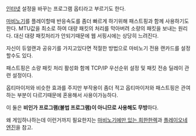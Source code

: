 [인터넷](%EC%9D%B8%ED%84%B0%EB%84%B7.md) 설정을 바꾸는 프로그램 옵티라고 부르기도 한다.

[마비노기](%EB%A7%88%EB%B9%84%EB%85%B8%EA%B8%B0.md)를 플레이할때 반응속도를 좀더 빠르게 하기위해
패스트핑과 함께 사용하기도 한다. MTU값을 최소로 하여 대량 패킷의 처리를 막아버려 소량의 패킷을 보내는 원리다. 대신 대량 패킷처리가
안되기때문에 웹 서핑시에는 상당히 느려진다.

자신이 듀얼랜과 공유기를 가지고있다면 적절한 방법으로 마비노기 전용 랜카드를 설정할수도 있다.  

패스트핑은 소량 패킷 처리 활성화 함께 TCP/IP 우선순위 설정 및 패킷 전송 딜레이 관련 설정이다.  

옵티마이저와 비슷한 효과를 주지만 부작용이 좀더 적고 옵티마이저와 패스트핑은 관여하는 부분이 다르기때문에 혼용해서 사용이가능하다.  

이 둘은 **비인가 프로그램(불법 프로그램)이 아니므로 사용해도 무방**하다.

왜 게임하나하는데 이런거까지 필요한지는 [마비노기에만 있는 희한한렉](%EB%A7%88%EB%B9%84%EB%85%B8%EA%B8%B0#s-5.1.md)과 [플레이오네엔진](%ED%94%8C%EB%A0%88%EC%9D%B4%EC%98%A4%EB%84%A4%20%EC%97%94%EC%A7%84.md)을
참고.

  

